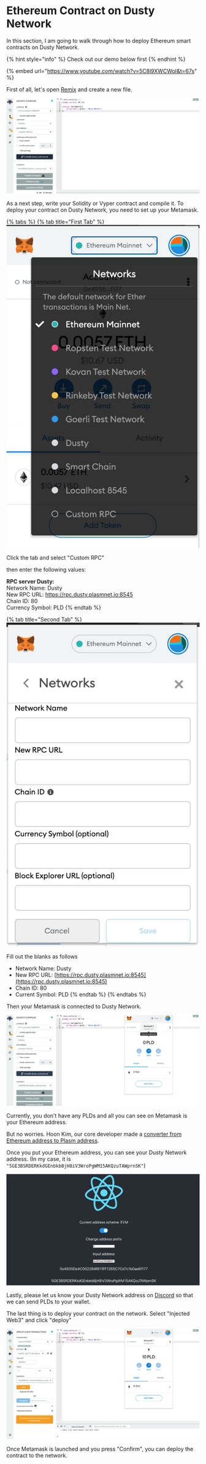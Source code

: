 # Ethereum Contract on Dusty Network

In this section, I am going to walk through how to deploy Ethereum smart contracts on Dusty Network. 

{% hint style="info" %}
Check out our demo below first
{% endhint %}

{% embed url="https://www.youtube.com/watch?v=5C8l9XWCWoI&t=67s" %}

First of all, let's open [Remix](https://remix.ethereum.org/) and create a new file. 

![](../../../.gitbook/assets/screen-shot-2021-03-14-at-15.23.26.png)

As a next step, write your Solidity or Vyper contract and compile it. To deploy your contract on Dusty Network, you need to set up your Metamask.  

{% tabs %}
{% tab title="First Tab" %}
![Click the tab and select Custom RPC](../../../.gitbook/assets/screen-shot-2021-03-14-at-15.31.14.png)

Click the tab  and select "Custom RPC"

then enter the following values:

**RPC server Dusty:**  
Network Name: Dusty  
New RPC URL: https://rpc.dusty.plasmnet.io:8545  
Chain ID: 80  
Currency Symbol: PLD
{% endtab %}

{% tab title="Second Tab" %}
![](../../../.gitbook/assets/screen-shot-2021-03-14-at-15.29.59.png)

Fill out the blanks as follows

* Network Name: Dusty
* New RPC URL: [https://rpc.dusty.plasmnet.io:8545](https://rpc.dusty.plasmnet.io:8545)
* Chain ID: 80
* Current Symbol: PLD
{% endtab %}
{% endtabs %}

Then your Metamask is connected to Dusty Network. 

![](../../../.gitbook/assets/screen-shot-2021-03-14-at-15.05.05.png)

Currently, you don't have any PLDs and all you can see on Metamask is your Ethereum address. 

But no worries. Hoon Kim, our core developer made a [converter from Ethereum address to Plasm address](https://hoonsubin.github.io/evm-substrate-address-converter/index.html).

Once you put your Ethereum address, you can see your Dusty Network address. \(In my case, it is `"5GE3BSRDERKkdGEnbkbBjH8iV3WroPgWM15AKQzuTAWprnSK"`\)

![](../../../.gitbook/assets/screen-shot-2021-03-14-at-17.38.50.png)

Lastly, please let us know your Dusty Network address on [Discord](https://discord.gg/PTtZZFxneP) so that we can send PLDs to your wallet. 

The last thing is to deploy your contract on the network. Select "Injected Web3" and click "deploy" 

![](../../../.gitbook/assets/screen-shot-2021-03-14-at-17.46.04.png)

Once Metamask is launched and you press "Confirm", you can deploy the contract to the network. 

